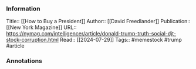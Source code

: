 
### Information
Title:: [[How to Buy a President]]
Author:: [[David Freedlander]]
Publication:: [[New York Magazine]]
URL:: https://nymag.com/intelligencer/article/donald-trump-truth-social-djt-stock-corruption.html
Read:: [[2024-07-29]]
Tags:: #memestock #trump 
#article

### Annotations
